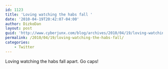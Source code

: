 ```yaml
---
id: 1123
title: 'Loving watching the habs fall '
date: '2010-04-19T20:42:07-04:00'
author: DizkoDan
layout: post
guid: 'http://www.cyberjunx.com/blog/archives/2010/04/19/loving-watching-the-habs-fall/'
permalink: /2010/04/19/loving-watching-the-habs-fall/
categories:
    - Twitter
---
```


Loving watching the habs fall apart. Go caps!